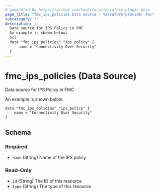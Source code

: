 ```yaml
---
# generated by https://github.com/hashicorp/terraform-plugin-docs
page_title: "fmc_ips_policies Data Source - terraform-provider-fmc"
subcategory: ""
description: |-
  Data source for IPS Policy in FMC
  An example is shown below:
  hcl
  data "fmc_ips_policies" "ips_policy" {
      name = "Connectivity Over Security"
  }
---
```


# fmc_ips_policies (Data Source)

Data source for IPS Policy in FMC

An example is shown below: 
```hcl
data "fmc_ips_policies" "ips_policy" {
	name = "Connectivity Over Security"
}
```



<!-- schema generated by tfplugindocs -->
## Schema

### Required

- `name` (String) Name of the IPS policy

### Read-Only

- `id` (String) The ID of this resource
- `type` (String) The type of this resource


